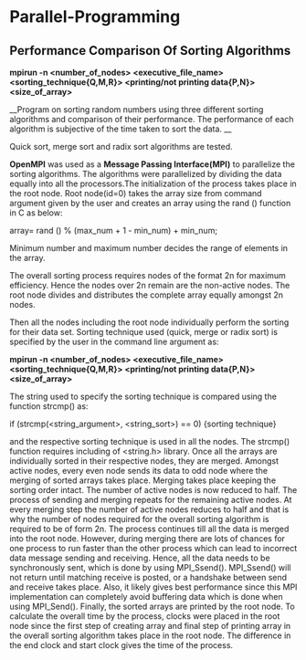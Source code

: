 # Parallel-Programming
## Performance Comparison Of Sorting Algorithms

**mpirun -n <number_of_nodes> <executive_file_name> <sorting_technique{Q,M,R}> <printing/not printing data{P,N}> <size_of_array>**

__Program on sorting random numbers using three different sorting algorithms and comparison of their performance. The performance of each algorithm is subjective of the time taken to sort the data. __

Quick sort, merge sort and radix sort algorithms are tested.

**OpenMPI** was used as a __Message Passing Interface(MPI)__ to parallelize the sorting algorithms. The algorithms were parallelized by 
dividing the data equally into all the processors.The initialization of the process takes place in the root node. Root node(id=0) takes the array size from command argument given by the user and creates an array using the rand () function in C as below:

array= rand () % (max_num + 1 - min_num) + min_num;

Minimum number and maximum number decides the range of elements in the array.

The overall sorting process requires nodes of the format 2n for maximum efficiency. Hence the nodes over 2n remain are the non-active nodes. The root node divides and distributes the complete array equally amongst 2n nodes.

Then all the nodes including the root node individually perform the sorting for their data set. Sorting technique used (quick, merge or radix sort) is specified by the user in the command line argument as:

**mpirun -n <number_of_nodes> <executive_file_name> <sorting_technique{Q,M,R}> <printing/not printing data{P,N}> <size_of_array>**

The string used to specify the sorting technique is compared using the function strcmp() as:

if (strcmp(<string_argument>, <string_sort>) == 0)
{sorting technique}

and the respective sorting technique is used in all the nodes. The strcmp() function requires including of <string.h> library.
Once all the arrays are individually sorted in their respective nodes, they are merged. Amongst active nodes, every even node sends its data to odd node where the merging of sorted arrays takes place. Merging takes place keeping the sorting order intact. The number of active nodes is now reduced to half. The process of sending and merging repeats for the remaining active nodes. At every merging step the number of active nodes reduces to half and that is why the number of nodes required for the overall sorting algorithm is required to be of form 2n. The process continues till all the data is merged into the root node.
However, during merging there are lots of chances for one process to run faster than the other process which can lead to incorrect data message sending and receiving. Hence, all the data needs to be synchronously sent, which is done by using MPI_Ssend(). MPI_Ssend() will not return until matching receive is posted, or a handshake between send and receive takes place. Also, it likely gives best performance since this MPI implementation can completely avoid buffering data which is done when using MPI_Send().
Finally, the sorted arrays are printed by the root node. To calculate the overall time by the process, clocks were placed in the root node since the first step of creating array and final step of printing array in the overall sorting algorithm takes place in the root node. The difference in the end clock and start clock gives the time of the process.
